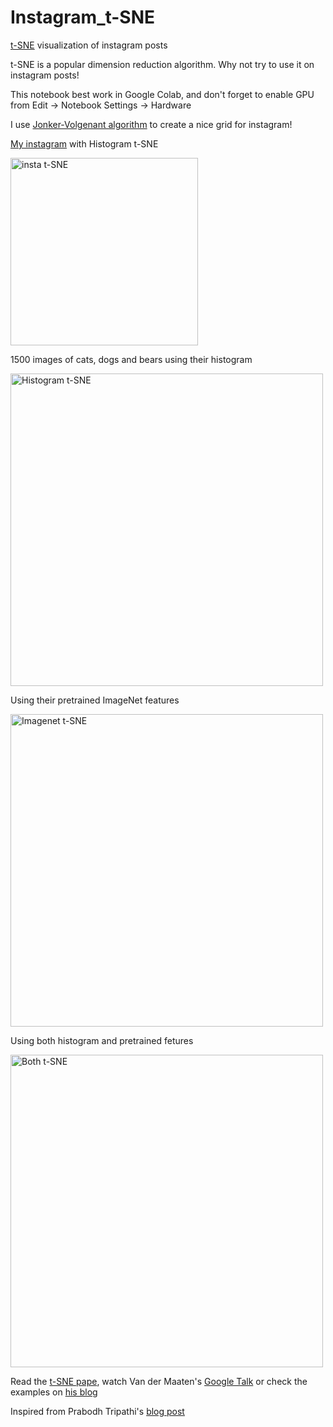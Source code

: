 # Instagram_t-SNE
[t-SNE](https://lvdmaaten.github.io/tsne/) visualization of instagram posts

t-SNE is a popular dimension reduction algorithm. Why not try to use it on instagram posts!

This notebook best work in Google Colab, and don't forget to enable GPU from Edit -> Notebook Settings -> Hardware

I use [Jonker-Volgenant algorithm](https://blog.sourced.tech/post/lapjv/) to create a nice grid for instagram!

[My instagram](https://www.instagram.com/tokyoda100gun/) with Histogram t-SNE

<img alt="insta t-SNE" src="https://github.com/zehrahayirci/instagram_t-SNE/blob/master/insta_histogram.png" width="300">

1500 images of cats, dogs and bears using their histogram

<img alt="Histogram t-SNE" src="https://github.com/zehrahayirci/instagram_t-SNE/blob/master/histogram_tsne_3.png" width="500">


Using their pretrained ImageNet features

<img alt="Imagenet t-SNE" src="https://github.com/zehrahayirci/instagram_t-SNE/blob/master/tsne_features.png" width="500">


Using both histogram and pretrained fetures

<img alt="Both t-SNE" src="https://github.com/zehrahayirci/instagram_t-SNE/blob/master/tsne_all.png" width="500">

Read the [t-SNE pape](http://www.jmlr.org/papers/volume9/vandermaaten08a/vandermaaten08a.pdf), watch Van der Maaten's [Google Talk](https://www.youtube.com/watch?v=RJVL80Gg3lA) or check the examples on [his blog](https://lvdmaaten.github.io/tsne/)


Inspired from Prabodh Tripathi's [blog post](https://thebittheories.com/t-sne-visualization-of-instagram-posts-d5915ae99e63)

